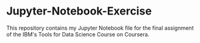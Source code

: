 # Jupyter-Notebook-Exercise
This repository contains my Jupyter Notebook file for the final assignment of the IBM's  Tools for Data Science Course on Coursera.
